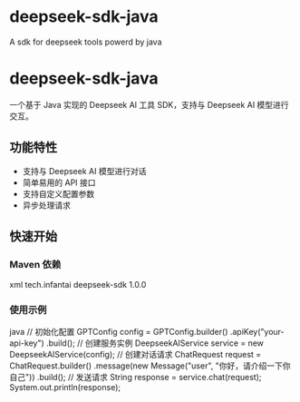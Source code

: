 # deepseek-sdk-java
A sdk for deepseek tools powerd by java

# deepseek-sdk-java

一个基于 Java 实现的 Deepseek AI 工具 SDK，支持与 Deepseek AI 模型进行交互。

## 功能特性

- 支持与 Deepseek AI 模型进行对话
- 简单易用的 API 接口
- 支持自定义配置参数
- 异步处理请求

## 快速开始

### Maven 依赖
xml
<dependency>
    <groupId>tech.infantai</groupId>
    <artifactId>deepseek-sdk</artifactId>
    <version>1.0.0</version>
</dependency>

### 使用示例
java
// 初始化配置
    GPTConfig config = GPTConfig.builder()
    .apiKey("your-api-key")
    .build();
    // 创建服务实例
    DeepseekAIService service = new DeepseekAIService(config);
    // 创建对话请求
    ChatRequest request = ChatRequest.builder()
    .message(new Message("user", "你好，请介绍一下你自己"))
    .build();
    // 发送请求
    String response = service.chat(request);
    System.out.println(response);